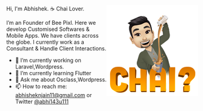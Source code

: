 <img align="right" src="https://raw.githubusercontent.com/abhi143u11/abhi143u11/master/abhishek-chai.png" width="240" height="240">
Hi, I'm Abhishek. ☕ Chai Lover.

I’m an Founder of Bee Pixl. Here we develop Customised Softwares & Mobile Apps. We have clients across the globe.
I currently work as a Consultant & Handle Client Interactions. 
- 🔭 I’m currently working on Laravel,Wordpress.
- 🌱 I’m currently learning Flutter
- 💬 Ask me about Osclass,Wordpress.
- 📫 How to reach me: abhisheknjain11@gmail.com or Twitter [@abhi143u111](https://twitter.com/abhi143u111)
